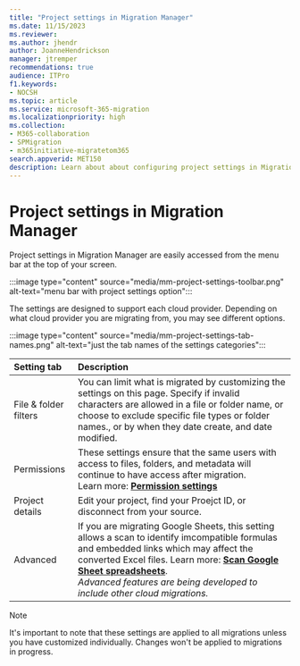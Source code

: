 ```yaml
---
title: "Project settings in Migration Manager"
ms.date: 11/15/2023
ms.reviewer: 
ms.author: jhendr
author: JoanneHendrickson
manager: jtremper
recommendations: true
audience: ITPro
f1.keywords:
- NOCSH
ms.topic: article
ms.service: microsoft-365-migration
ms.localizationpriority: high
ms.collection: 
- M365-collaboration
- SPMigration
- m365initiative-migratetom365
search.appverid: MET150
description: Learn about about configuring project settings in Migration Manager.
---
```


# Project settings in Migration Manager

Project settings in Migration Manager are easily accessed from the menu bar at the top of your screen.

:::image type="content" source="media/mm-project-settings-toolbar.png" alt-text="menu bar with project settings option":::

The settings are designed to support each cloud provider. Depending on what cloud provider you are migrating from, you may see different options.

:::image type="content" source="media/mm-project-settings-tab-names.png" alt-text="just the tab names of the settings categories":::

|Setting tab|Description|
|:-----|:-----|
|File & folder filters|You can limit what is migrated by customizing the settings on this page. Specify if invalid characters are allowed in a file or folder name, or choose to exclude specific file types or folder names., or by when they date create, and date modified.|
|Permissions|These settings ensure that the same users with access to files, folders, and metadata will continue to have access after migration. </br>Learn more: [**Permission settings**](mm-project-settings-permissions.md)|
|Project details|Edit your project, find your Proejct ID, or disconnect from your source.|
|Advanced|If you are migrating Google Sheets, this setting allows a scan to identify imcompatible formulas and embedded links which may affect the converted Excel files.  Learn more: [**Scan Google Sheet spreadsheets**](mm-google-sheet-scan.md).<br> *Advanced features are being developed to include other cloud migrations.*|

>[!Note]
>It's important to note that these settings are applied to all migrations unless you have customized individually. Changes won't be applied to migrations in progress.
